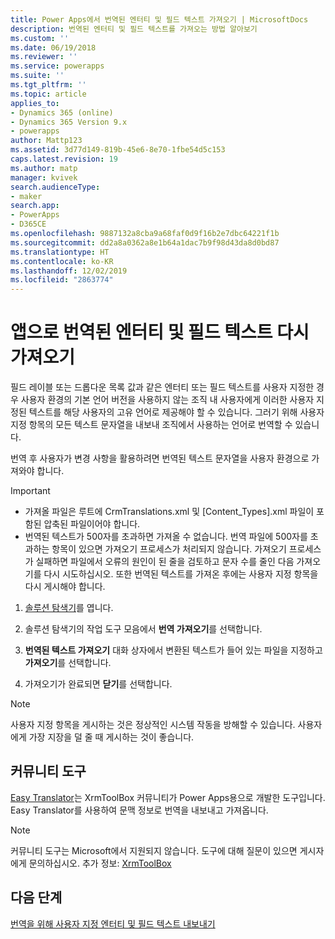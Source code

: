 ```yaml
---
title: Power Apps에서 번역된 엔터티 및 필드 텍스트 가져오기 | MicrosoftDocs
description: 번역된 엔터티 및 필드 텍스트를 가져오는 방법 알아보기
ms.custom: ''
ms.date: 06/19/2018
ms.reviewer: ''
ms.service: powerapps
ms.suite: ''
ms.tgt_pltfrm: ''
ms.topic: article
applies_to:
- Dynamics 365 (online)
- Dynamics 365 Version 9.x
- powerapps
author: Mattp123
ms.assetid: 3d77d149-819b-45e6-8e70-1fbe54d5c153
caps.latest.revision: 19
ms.author: matp
manager: kvivek
search.audienceType:
- maker
search.app:
- PowerApps
- D365CE
ms.openlocfilehash: 9887132a8cba9a68faf0d9f16b2e7dbc64221f1b
ms.sourcegitcommit: dd2a8a0362a8e1b64a1dac7b9f98d43da8d0bd87
ms.translationtype: HT
ms.contentlocale: ko-KR
ms.lasthandoff: 12/02/2019
ms.locfileid: "2863774"
---
```

# <a name="import-translated-entity-and-field-text-back-into-an-app"></a>앱으로 번역된 엔터티 및 필드 텍스트 다시 가져오기

필드 레이블 또는 드롭다운 목록 값과 같은 엔터티 또는 필드 텍스트를 사용자 지정한 경우 사용자 환경의 기본 언어 버전을 사용하지 않는 조직 내 사용자에게 이러한 사용자 지정된 텍스트를 해당 사용자의 고유 언어로 제공해야 할 수 있습니다. 그러기 위해 사용자 지정 항목의 모든 텍스트 문자열을 내보내 조직에서 사용하는 언어로 번역할 수 있습니다.  
  
 번역 후 사용자가 변경 사항을 활용하려면 번역된 텍스트 문자열을 사용자 환경으로 가져와야 합니다.  
  
> [!IMPORTANT]
> - 가져올 파일은 루트에 CrmTranslations.xml 및 [Content_Types].xml 파일이 포함된 압축된 파일이어야 합니다.  
> - 번역된 텍스트가 500자를 초과하면 가져올 수 없습니다. 번역 파일에 500자를 초과하는 항목이 있으면 가져오기 프로세스가 처리되지 않습니다. 가져오기 프로세스가 실패하면 파일에서 오류의 원인이 된 줄을 검토하고 문자 수를 줄인 다음 가져오기를 다시 시도하십시오. 또한 번역된 텍스트를 가져온 후에는 사용자 지정 항목을 다시 게시해야 합니다.  
  
1. [솔루션 탐색기](../model-driven-apps/advanced-navigation.md#solution-explorer)를 엽니다.  
  
2. 솔루션 탐색기의 작업 도구 모음에서 **번역 가져오기**를 선택합니다.  
3.  **번역된 텍스트 가져오기** 대화 상자에서 변환된 텍스트가 들어 있는 파일을 지정하고 **가져오기**를 선택합니다.  
  
4.  가져오기가 완료되면 **닫기**를 선택합니다.  
  
> [!NOTE]
>  사용자 지정 항목을 게시하는 것은 정상적인 시스템 작동을 방해할 수 있습니다. 사용자에게 가장 지장을 덜 줄 때 게시하는 것이 좋습니다.  

## <a name="community-tools"></a>커뮤니티 도구

[Easy Translator](https://www.xrmtoolbox.com/plugins/MsCrmTools.Translator/)는 XrmToolBox 커뮤니티가 Power Apps용으로 개발한 도구입니다. Easy Translator를 사용하여 문맥 정보로 번역을 내보내고 가져옵니다. 

> [!NOTE]
> 커뮤니티 도구는 Microsoft에서 지원되지 않습니다. 도구에 대해 질문이 있으면 게시자에게 문의하십시오. 추가 정보: [XrmToolBox](https://www.xrmtoolbox.com)

## <a name="next-steps"></a>다음 단계  
 [번역을 위해 사용자 지정 엔터티 및 필드 텍스트 내보내기](export-customized-entity-field-text-translation.md)
